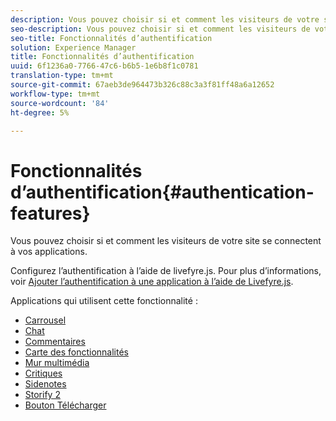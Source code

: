 ```yaml
---
description: Vous pouvez choisir si et comment les visiteurs de votre site se connectent à vos applications.
seo-description: Vous pouvez choisir si et comment les visiteurs de votre site se connectent à vos applications.
seo-title: Fonctionnalités d’authentification
solution: Experience Manager
title: Fonctionnalités d’authentification
uuid: 6f1236a0-7766-47c6-b6b5-1e6b8f1c0781
translation-type: tm+mt
source-git-commit: 67aeb3de964473b326c88c3a3f81ff48a6a12652
workflow-type: tm+mt
source-wordcount: '84'
ht-degree: 5%

---
```



# Fonctionnalités d’authentification{#authentication-features}

Vous pouvez choisir si et comment les visiteurs de votre site se connectent à vos applications.

Configurez l’authentification à l’aide de livefyre.js. Pour plus d’informations, voir [Ajouter l’authentification à une application à l’aide de Livefyre.js](/help/implementation/c-getting-started/c-implementation-process/c-using-livefyre.js-to-create-customize-and-use-apps-on-your-site.md).

Applications qui utilisent cette fonctionnalité :

* [Carrousel](../c-about-apps/c-carousel-app/c-carousel-app.md#c_carousel_app)
* [Chat](../c-about-apps/c-chat-app/c-chat-app.md#c_chat_app)
* [Commentaires](/help/using/c-about-apps/c-comments/c-comments.md)
* [Carte des fonctionnalités](../c-about-apps/c-feature-card-app/c-feature-card-app.md#c_feature_card_app)
* [Mur multimédia](../c-about-apps/c-media-wall-app/c-media-wall-app.md#c_media_wall_app)
* [Critiques](../c-about-apps/c-reviews-app/c-reviews-app.md#c_reviews_app)
* [Sidenotes](../c-about-apps/c-sidenotes-app/c-sidenotes-app.md#c_sidenotes_app)
* [Storify 2](../c-about-apps/c-storify2/c-storify2.md#c_storify2)
* [Bouton Télécharger](../c-about-apps/c-upload-button-app/c-upload-button-app.md#c_upload_button_app)

